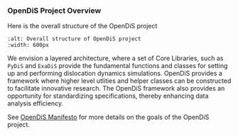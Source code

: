 ### OpenDiS Project Overview

Here is the overall structure of the OpenDiS project
```{figure} OpenDiS_overview.png
:alt: Overall structure of OpenDiS project
:width: 600px
```

We envision a layered architecture, where a set of Core Libraries, such as ```PyDiS``` and ```ExaDiS``` provide the fundamental functions and classes for setting up and performing dislocation dynamics simulations.
OpenDiS provides a framework where higher level utlities and helper classes can be constructed to facilitate innovative research.
The OpenDiS framework also provides an opportunity for standardizing specifications, thereby enhancing data analysis efficiency.

See [OpenDiS Manifesto](../manifesto.rst) for more details on the goals of the OpenDiS project.
